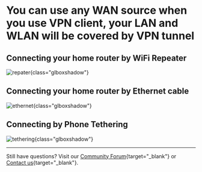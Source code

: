 # You can use any WAN source when you use VPN client, your LAN and WLAN will be covered by VPN tunnel

## Connecting your home router by WiFi Repeater

![repater](https://static.gl-inet.com/docs/router/en/4/faq/wan_source_vpn/repeater.jpg){class="glboxshadow"}

## Connecting your home router by Ethernet cable

![ethernet](https://static.gl-inet.com/docs/router/en/4/faq/wan_source_vpn/ethernet.jpg){class="glboxshadow"}

## Connecting by Phone Tethering

![tethering](https://static.gl-inet.com/docs/router/en/4/faq/wan_source_vpn/tethering.jpg){class="glboxshadow"}

---

Still have questions? Visit our [Community Forum](https://forum.gl-inet.com){target="_blank"} or [Contact us](https://www.gl-inet.com/contacts/){target="_blank"}.